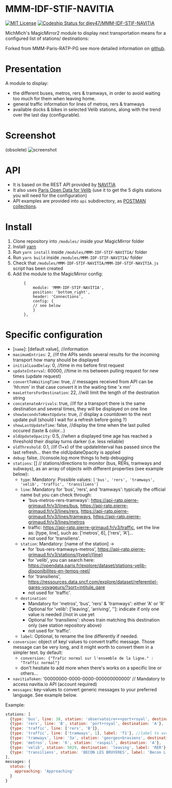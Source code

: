 # MMM-IDF-STIF-NAVITIA
[ ![MIT License](https://img.shields.io/badge/license-MIT-blue.svg)](http://choosealicense.com/licenses/mit)
[ ![Codeship Status for djey47/MMM-IDF-STIF-NAVITIA](https://app.codeship.com/projects/323491f0-25bd-0135-db38-2a42d49cc1d5/status?branch=master)](https://app.codeship.com/projects/222476)

MichMich's MagicMirror2 module to display next transportation means for a configured list of stations/ destinations:

Forked from MMM-Paris-RATP-PG see more detailed information on [github](https://github.com/da4throux/MMM-Paris-RATP-PG).

# Presentation
A module to display:
* the different buses, metros, rers & tramways, in order to avoid waiting too much for them when leaving home. 
* general traffic information for lines of metros, rers & tramways
* available docks & bikes in selected Velib stations, along with the trend over the last day (configurable).

# Screenshot
(obsolete)
![screenshot](https://github.com/da4throux/MMM-Paris-RATP-PG/blob/master/MMM-Paris-RATP-PG2.png)

# API
* It is based on the REST API provided by [NAVITIA](https://www.navitia.io/)
* It also uses [Paris Open Data for Velib](https://opendata.paris.fr/explore/dataset/stations-velib-disponibilites-en-temps-reel/) (use it to get the 5 digits stations you will need for the configuration)
* API examples are provided into `api` subdirectory, as [POSTMAN collections](https://www.getpostman.com/).

# Install

1. Clone repository into `/modules/` inside your MagicMirror folder
2. Install [yarn](https://yarnpkg.com/en/docs/install)
3. Run `yarn install` inside `/modules/MMM-IDF-STIF-NAVITIA/` folder
4. Run `yarn build` inside `/modules/MMM-IDF-STIF-NAVITIA/` folder
5. Check that `/modules/MMM-IDF-STIF-NAVITIA/MMM-IDF-STIF-NAVITIA.js` script has been created
6. Add the module to the MagicMirror config:
```
		{
	        module: 'MMM-IDF-STIF-NAVITIA',
	        position: 'bottom_right',
	        header: 'Connections',
	        config: {
            // see below
	        }
    	},
```

# Specific configuration
* [`name`]: [default value], //information
* `maximumEntries`: 2, //if the APIs sends several results for the incoming transport how many should be displayed
* `initialLoadDelay`: 0, //time in ms before first request
* `updateInterval`: 60000, //time in ms between pulling request for new times (update request)
* `convertToWaitingTime`: true, // messages received from API can be 'hh:mm' in that case convert it in the waiting time 'x mn'
* `maxLettersForDestination`: 22, //will limit the length of the destination string
* `concatenateArrivals`: true, //if for a transport there is the same destination and several times, they will be displayed on one line
* `showSecondsToNextUpdate`: true, // display a countdown to the next update pull (should I wait for a refresh before going ?)
* `showLastUpdateTime`: false, //display the time when the last pulled occured (taste & color...)
* `oldUpdateOpacity`: 0.5, //when a displayed time age has reached a threshold their display turns darker (i.e. less reliable)
* `oldThreshold`: 0.1, //if (1+x) of the updateInterval has passed since the last refresh... then the oldUpdateOpacity is applied
* `debug`: false, //console.log more things to help debugging
* `stations`: [] // stations/directions to monitor (bus, RERs, tramways and subways), as an array of objects with different properties (see example below):
  - `type`: Mandatory: Possible values: `['bus', 'rers', 'tramways', 'velib', 'traffic', 'transiliens']`
  - `line`: Mandatory for 'bus', 'rers', and 'tramways': typically the official name but you can check through:
    - 'bus-metros-rers-tramways': https://api-ratp.pierre-grimaud.fr/v3/lines/bus, https://api-ratp.pierre-grimaud.fr/v3/lines/rers, https://api-ratp.pierre-grimaud.fr/v3/lines/tramways, https://api-ratp.pierre-grimaud.fr/v3/lines/metros
    - traffic: https://api-ratp.pierre-grimaud.fr/v3/traffic, set the line as: [type, line], such as: ['metros', 6], ['rers', 'A']...
    - not used for 'transiliens'.
  - `station`: Mandatory: [name of the station] ->
    - for 'bus-rers-tramways-metros', https://api-ratp.pierre-grimaud.fr/v3/stations/{type}/{line}
    - for 'velib', you can search here: https://opendata.paris.fr/explore/dataset/stations-velib-disponibilites-en-temps-reel/
    - for 'transiliens', https://ressources.data.sncf.com/explore/dataset/referentiel-gares-voyageurs/?sort=intitule_gare
    - not used for 'traffic'.
  - `destination`: 
    - Mandatory for 'metros', 'bus', 'rers' & 'tramways': either 'A' or 'R'
    - Optional for 'velib': ['leaving', 'arriving', '']: indicate if only one value is needed //not in use yet
    - Optional for 'transiliens': shows train matching this destination only (see station repository above)
    - not used for 'traffic'.
  - `label`: Optional, to rename the line differently if needed.
* `conversion`: object of key/ values to convert traffic message. Those message can be very long, and it might worth to convert them in a simpler text. by default:
  - `conversion: {"Trafic normal sur l'ensemble de la ligne." : "Traffic normal"}`
  - don't hesitate to add more when there's works on a specific line or others...
* `navitiaToken`: '00000000-0000-0000-000000000000' // Mandatory to access navitia.io API (account required)
* `messages`: key-values to convert generic messages to your preferred language. See example below. 

Example:
```javascript
stations: [
  {type: 'bus', line: 38, station: 'observatoire+++port+royal', destination: 'A'},
  {type: 'rers', line: 'B', station: 'port+royal', destination: 'A'},
  {type: 'traffic', line: ['rers', 'B']},
  {type: 'traffic', line: ['tramways', 1], label: 'T1'}, //label to avoid confusion with metros line 1
  {type: 'tramways', line: '3a', station: 'georges+brassens', destination: 'R'},
  {type: 'metros', line: '6', station: 'raspail', destination: 'A'},
  {type: 'velib', station: 5029, destination: 'leaving', label: 'RER'},
  {type: 'transiliens', station: 'BECON LES BRUYERES', label: 'Becon L', destination: 'NANTERRE UNIVERSITE'},
],
messages: {
  status: {
    approaching: 'Approaching'
  }
}
```
